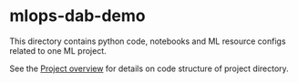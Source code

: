 # mlops-dab-demo

This directory contains python code, notebooks and ML resource configs related to one ML project.

See the [Project overview](../docs/project-overview.md) for details on code structure of project directory.